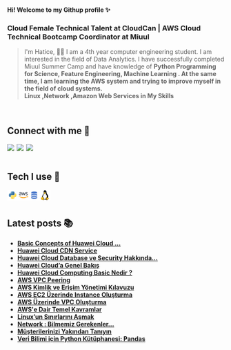 #### Hi! Welcome to my Githup profile :sparkles:

### Cloud Female Technical Talent at CloudCan | AWS Cloud Technical Bootcamp Coordinator at Miuul

> I'm Hatice, 👩‍💻
I am a 4th year computer engineering student. I am interested in the field of Data Analytics. I have successfully completed Miuul Summer Camp and have knowledge of <strong> Python Programming for Science, Feature Engineering, Machine Learning <strong>. At the same time, I am learning the AWS system and trying to improve myself in the field of cloud systems. <br>
<strong> Linux ,Network ,Amazon Web Services </strong> in My Skills
<br />


## Connect with me  :partying_face:

[<img  width="22" src="https://unpkg.com/simple-icons@v4/icons/medium.svg" align="left" />][medium]
[<img  width="22" src="https://unpkg.com/simple-icons@v4/icons/github.svg" align="left" />][github]
[<img  width="22" src="https://unpkg.com/simple-icons@v4/icons/linkedin.svg" align="left" />][linkedin]

<br />
<br /> 

## Tech I use :revolving_hearts:

<img align="left"  src="https://raw.githubusercontent.com/github/explore/80688e429a7d4ef2fca1e82350fe8e3517d3494d/topics/python/python.png" width="25" height="25" />
<img align="left" src="https://raw.githubusercontent.com/github/explore/fbceb94436312b6dacde68d122a5b9c7d11f9524/topics/aws/aws.png" width="25" height="25" />
<img align="left" src="https://raw.githubusercontent.com/github/explore/80688e429a7d4ef2fca1e82350fe8e3517d3494d/topics/sql/sql.png" width="25" height="25" />
<img align="left" src="https://raw.githubusercontent.com/github/explore/80688e429a7d4ef2fca1e82350fe8e3517d3494d/topics/linux/linux.png" width="25" height="25" />

<br />
<br />

## Latest posts :books:

<!-- BLOG-POST-LIST:START -->
- [Basic Concepts of Huawei Cloud ...](https://developer.huaweicloud.com/intl/en-us/forum/topic/0251106867327655012)
- [Huawei Cloud CDN Service](https://developer.huaweicloud.com/intl/en-us/forum/topic/0250105824331441003)
- [Huawei Cloud Database ve Security Hakkında…](https://medium.com/@haticedikmen/huawei-cloud-database-ve-security-hakk%C4%B1nda-9a5b3b1b5163)
- [Huawei Cloud’a Genel Bakış](https://medium.com/@haticedikmen/huawei-clouda-genel-bak%C4%B1%C5%9F-15ea1f855b55)
- [Huawei Cloud Computing Basic Nedir ?](https://medium.com/@haticedikmen/huawei-cloud-computing-basic-nedir-580bba77accb)
- [AWS VPC Peering](https://miuul.com/not-defteri/aws-vpc-peering)
- [AWS Kimlik ve Erişim Yönetimi Kılavuzu](https://miuul.com/not-defteri/aws-kimlik-ve-erisim-yonetimi-kilavuzu)
- [AWS EC2 Üzerinde Instance Oluşturma](https://miuul.com/not-defteri/aws-ec2-uzerinde-instance-olusturma)
- [AWS Üzerinde VPC Oluşturma](https://miuul.com/not-defteri/aws-vpc-olusturma)
- [AWS'e Dair Temel Kavramlar](https://miuul.com/not-defteri/awse-dair-temel-kavramlar)
- [Linux’un Sınırlarını Aşmak](https://medium.com/@haticedikmen/linux%C4%B1n-s%C4%B1n%C4%B1rlar%C4%B1n%C4%B1-a%C5%9Fmak-bafad8306020)
- [Network : Bilmemiz Gerekenler…](https://medium.com/@haticedikmen/network-bilmemiz-gerekenler-2fcb01990afd)
- [Müşterilerinizi Yakından Tanıyın](https://medium.com/@haticedikmen/m%C3%BC%C5%9Fterilerinizi-yak%C4%B1ndan-tan%C4%B1y%C4%B1n-d2d4c2063717)
- [Veri Bilimi için Python Kütüphanesi: Pandas](https://medium.com/@haticedikmen/veri-bilimi-i%C3%A7in-python-k%C3%BCt%C3%BCphanesi-pandas-e36deb20def)
<!-- BLOG-POST-LIST:END -->




<br />


[medium]: https://medium.com/@haticedikmen
[github]: https://github.com/haticedikmn
[linkedin]: https://www.linkedin.com/in/haticedikmen/
